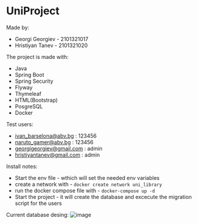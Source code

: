 # UniProject

Made by:
- Georgi Georgiev - 2101321017
- Hristiyan Tanev - 2101321020 

The project is made with:
- Java
- Spring Boot
- Spring Security
- Flyway
- Thymeleaf
- HTML(Bootstrap)
- PosgreSQL
- Docker

Test users:
- ivan_barselona@abv.bg : 123456
- naruto_gamer@abv.bg : 123456
- georgigeorgiev@gmail.com : admin
- hristiyantanev@gmail.com : admin

Install notes:

- Start the env file - wthich will set the needed env variables
- create a network with - `docker create network uni_library`
- run the docker compose file with - `docker-compose up -d`
- Start the project - it will create the database and excecute the migration script for the users

Current database desing: 
![image](https://user-images.githubusercontent.com/32382605/205413878-a425acdf-3766-432f-a6b8-143325541ab0.png)

